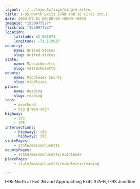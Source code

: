 ```yaml
---
layout: ../../layouts/sign/single.astro
title: I-95 North Exits 37AB and 36 (I-93 Jct.)
date: 2004-07-01 00:00:00 +0000 +0000
imageid: "1559977527"
flickrid: "1559977527"
location:
    latitude: 42.501071
    longitude: -71.119927
country:
    name: United States
    slug: united-states
state:
    name: Massachusetts
    slug: massachusetts
county:
    name: Middlesex County
    slug: middlesex
place:
    name: Reading
    slug: reading
tags:
    - overhead
    - big-green-sign
highway:
    - i93
    - i95
intersections:
    - highway1: i93
      highway2: i95
statePages:
    - state/massachusetts
countyPages:
    - state/massachusetts/middlesex
placePages:
    - state/massachusetts/middlesex/reading

---
```

I-95 North at Exit 36 and Approaching Exits 37A-B, I-93 Junction